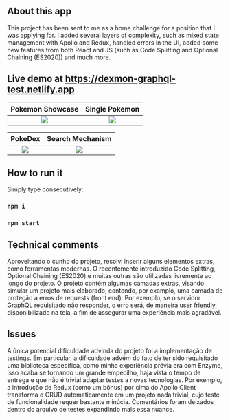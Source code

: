## About this app
This project has been sent to me as a home challenge for a position that I was applying for. I added several layers of complexity, such as mixed state management with Apollo and Redux, handled errors in the UI, added some new features from both React and JS (such as Code Splitting and Optional Chaining (ES2020)) and much more.

## Live demo at https://dexmon-graphql-test.netlify.app

Pokemon Showcase           |  Single Pokemon
:-------------------------:|:-------------------------:
![](https://i.ibb.co/QFFXdPY/Soft-Plan-Project.png)  |  ![](https://i.ibb.co/bR3PsdY/download-3.png) 

PokeDex       |  Search Mechanism
:-------------------------:|:-------------------------:
![](https://i.ibb.co/s39Qm49/Soft-Plan-Project-3.png)  |  ![](https://i.ibb.co/MC1JS5P/Soft-Plan-Project-2.png) 

## How to run it

Simply type consecutively:

### `npm i`
### `npm start`

## Technical comments

Aproveitando o cunho do projeto, resolvi inserir alguns elementos extras, como ferramentas modernas. O recentemente introduzido Code Splitting, Optional Chaining (ES2020) e muitas outras são utilizadas livremente ao longo do projeto. O projeto contém algumas camadas extras, visando simular um projeto mais elaborado, contendo, por examplo, uma camada de proteção a erros de requests (front end). Por exemplo, se o servidor GraphQL requisitado não responder, o erro será, de maneira user friendly, disponibilizado na tela, a fim de assegurar uma experiência mais agradável.

## Issues

A única potencial dificuldade advinda do projeto foi a implementação de testings. Em particular, a dificuldade advém do fato de ter sido requisitado uma biblioteca específica, como minha experiência prévia era com Enzyme, isso acaba se tornando um grande empecilho, haja vista o tempo de entrega e que não é trivial adaptar testes a novas tecnologias. Por exemplo, a introdução de Redux (como um bônus) por cima do Apollo Client transforma o CRUD automaticamente em um projeto nada trivial, cujo teste de funcionalidade requer bastante minúcia. Comentários foram deixados dentro do arquivo de testes expandindo mais essa nuance.
